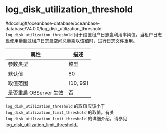 log_disk_utilization_threshold 
===================================================
#docslug#/oceanbase-database/oceanbase-database/V4.0.0/log_disk_utilization_threshold
`log_disk_utilization_threshold` 用于设置租户日志盘利用率阈值，当租户日志盘使用量超过租户日志盘空间总量乘以该值时，进行日志文件重用。


|      **属性**      |   **描述**   |
|------------------|------------|
| 参数类型             | 整型         |
| 默认值              | 80         |
| 取值范围             | \[10, 99\] |
| 是否重启 OBServer 生效 | 否          |



`log_disk_utilization_threshold` 的取值应该小于 `log_disk_utilization_limit_threshold` 的取值。有关 `log_disk_utilization_limit_threshold` 的详细介绍，请参见 [log_disk_utilization_limit_threshold](../../../2.reference-oracle-mode/3.system-configuration-items-2/3.tenant-level-configuration-items-2/16.log_disk_utilization_limit_threshold-1.md)。
